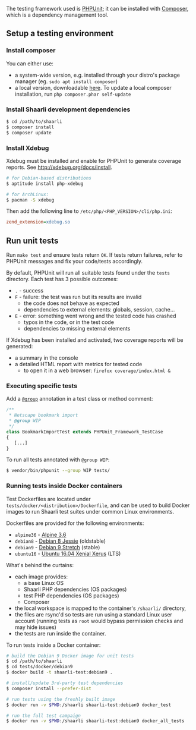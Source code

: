 The testing framework used is [PHPUnit](https://phpunit.de/); it can be installed with [Composer](https://getcomposer.org/), which is a dependency management tool.

## Setup a testing environment

### Install composer

You can either use:

- a system-wide version, e.g. installed through your distro's package manager (eg. `sudo apt install composer`)
- a local version, downloadable [here](https://getcomposer.org/download/). To update a local composer installation, run `php composer.phar self-update`


### Install Shaarli development dependencies

```bash
$ cd /path/to/shaarli
$ composer install
$ composer update
```

### Install Xdebug

Xdebug must be installed and enable for PHPUnit to generate coverage reports. See http://xdebug.org/docs/install.

```bash
# for Debian-based distributions
$ aptitude install php-xdebug

# for ArchLinux:
$ pacman -S xdebug
```

Then add the following line to `/etc/php/<PHP_VERSION>/cli/php.ini`:

```ini
zend_extension=xdebug.so
```

## Run unit tests

Run `make test` and ensure tests return `OK`. If tests return failures, refer to PHPUnit messages and fix your code/tests accordingly.

By default, PHPUnit will run all suitable tests found under the `tests` directory. Each test has 3 possible outcomes:

- `.` - success
- `F` - failure: the test was run but its results are invalid
    - the code does not behave as expected
    - dependencies to external elements: globals, session, cache...
- `E` - error: something went wrong and the tested code has crashed
    - typos in the code, or in the test code
    - dependencies to missing external elements

If Xdebug has been installed and activated, two coverage reports will be generated:

- a summary in the console
- a detailed HTML report with metrics for tested code
    - to open it in a web browser: `firefox coverage/index.html &`

### Executing specific tests

Add a [`@group`](https://phpunit.de/manual/current/en/appendixes.annotations.html#appendixes.annotations.group) annotation in a test class or method comment:

```php
/**
 * Netscape bookmark import
 * @group WIP
 */
class BookmarkImportTest extends PHPUnit_Framework_TestCase
{
   [...]
}
```

To run all tests annotated with `@group WIP`:
```bash
$ vendor/bin/phpunit --group WIP tests/
```

### Running tests inside Docker containers

Test Dockerfiles are located under `tests/docker/<distribution>/Dockerfile`,
and can be used to build Docker images to run Shaarli test suites under common
Linux environments.

Dockerfiles are provided for the following environments:

- `alpine36` - [Alpine 3.6](https://www.alpinelinux.org/downloads/)
- `debian8` - [Debian 8 Jessie](https://www.debian.org/DebianJessie) (oldstable)
- `debian9` - [Debian 9 Stretch](https://wiki.debian.org/DebianStretch) (stable)
- `ubuntu16` - [Ubuntu 16.04 Xenial Xerus](http://releases.ubuntu.com/16.04/) (LTS)

What's behind the curtains:

- each image provides:
    - a base Linux OS
    - Shaarli PHP dependencies (OS packages)
    - test PHP dependencies (OS packages)
    - Composer
- the local workspace is mapped to the container's `/shaarli/` directory,
- the files are rsync'd so tests are run using a standard Linux user account
  (running tests as `root` would bypass permission checks and may hide issues)
- the tests are run inside the container.

To run tests inside a Docker container:

```bash
# build the Debian 9 Docker image for unit tests
$ cd /path/to/shaarli
$ cd tests/docker/debian9
$ docker build -t shaarli-test:debian9 .

# install/update 3rd-party test dependencies
$ composer install --prefer-dist

# run tests using the freshly built image
$ docker run -v $PWD:/shaarli shaarli-test:debian9 docker_test

# run the full test campaign
$ docker run -v $PWD:/shaarli shaarli-test:debian9 docker_all_tests
```
